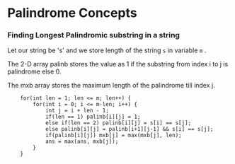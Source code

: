 # Palindrome Concepts

### Finding Longest Palindromic substring in a string

Let our string be 's' and we store length of the string `s` in variable `m` . 

The 2-D array palinb stores the value as 1 if the substring from index i to j is palindrome else 0.

The mxb array stores the maximum length of the palindrome till index j. 

```
    for(int len = 1; len <= m; len++) {
        for(int i = 0; i <= m-len; i++) {
            int j = i + len - 1;
            if(len == 1) palinb[i][j] = 1;
            else if(len == 2) palinb[i][j] = s[i] == s[j];
            else palinb[i][j] = palinb[i+1][j-1] && s[i] == s[j];
            if(palinb[i][j]) mxb[j] = max(mxb[j], len);
            ans = max(ans, mxb[j]);
        }
    }
```

